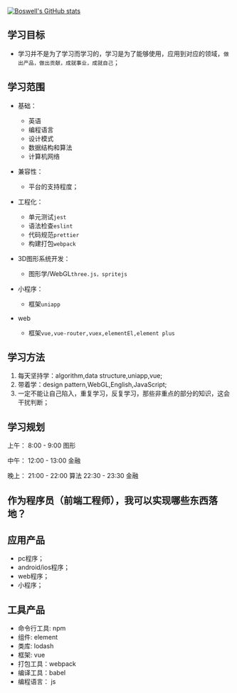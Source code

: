 [![Boswell's GitHub stats](https://github-readme-stats.vercel.app/api?username=BoswellJi)](https://github.com/anuraghazra/github-readme-stats)

## 学习目标

* 学习并不是为了学习而学习的，学习是为了能够使用，应用到对应的领域，`做出产品，做出贡献，成就事业，成就自己`；

## 学习范围

* 基础：
  + 英语
  + 编程语言
  + 设计模式
  + 数据结构和算法
  + 计算机网络

* 兼容性：
  + 平台的支持程度；

* 工程化：
  + 单元测试`jest`
  + 语法检查`eslint`
  + 代码规范`prettier`
  + 构建打包`webpack`

* 3D图形系统开发：
  + 图形学/WebGL`three.js，spritejs`

* 小程序：
  + 框架`uniapp`

* web
  + 框架`vue,vue-router,vuex,elementEl,element plus`

## 学习方法

1. 每天坚持学：algorithm,data structure,uniapp,vue;
2. 带着学：design pattern,WebGL,English,JavaScript;
3. 一定不能让自己陷入，重复学习，反复学习，那些非重点的部分的知识，这会干扰判断；

## 学习规划

上午：
8:00 - 9:00 图形

中午：
12:00 - 13:00 金融

晚上：
21:00 - 22:00 算法
22:30 - 23:30 金融

## 作为程序员（前端工程师），我可以实现哪些东西落地？

## 应用产品

* pc程序；
* android/ios程序；
* web程序；
* 小程序；

## 工具产品

* 命令行工具: npm
* 组件: element
* 类库: lodash
* 框架: vue
* 打包工具：webpack
* 编译工具：babel
* 编程语言： js